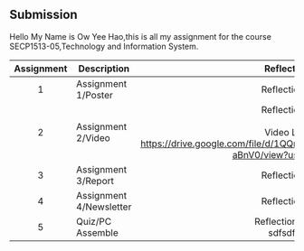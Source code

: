 ## Submission
Hello My Name is Ow Yee Hao,this is all my assignment for the course SECP1513-05,Technology and Information System.

| Assignment | Description  | Reflection |
| :-----: |  ------ | :-----: | 
| 1 | Assignment 1/Poster | Reflection 1 <br> | 
| 2 | Assignment 2/Video | Reflection 2 <br>  <br> Video Link <br> https://drive.google.com/file/d/1QQrl8fAqlyW8WHLCHnxA3a1ZN6-aBnV0/view?usp=sharing| 
| 3 | Assignment 3/Report | Reflection 3 <br>  | 
| 4 | Assignment 4/Newsletter | Reflection 4 <br>|
| 5 | Quiz/PC Assemble | Reflection Quiz <br> sdfsdfsd|

